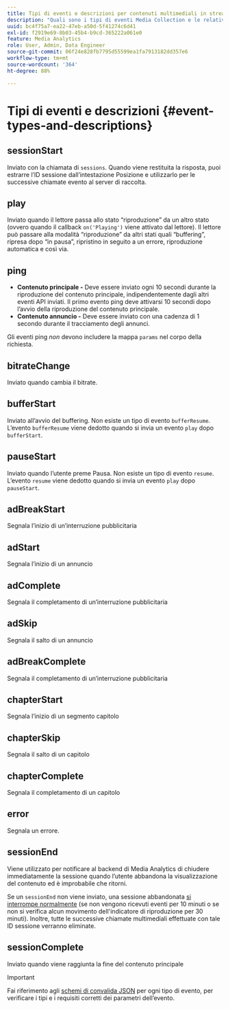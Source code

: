 ```yaml
---
title: Tipi di eventi e descrizioni per contenuti multimediali in streaming
description: "Quali sono i tipi di eventi Media Collection e le relative descrizioni? "
uuid: bc4f75a7-ea22-47eb-a50d-5f41274c6d41
exl-id: f2919e69-8b03-45b4-b9cd-365222a061e0
feature: Media Analytics
role: User, Admin, Data Engineer
source-git-commit: 06f24e828fb7795d55599ea1fa7913182dd357e6
workflow-type: tm+mt
source-wordcount: '364'
ht-degree: 88%

---
```


# Tipi di eventi e descrizioni {#event-types-and-descriptions}

## sessionStart

Inviato con la chiamata di `sessions`. Quando viene restituita la risposta, puoi estrarre l’ID sessione dall’intestazione Posizione e utilizzarlo per le successive chiamate evento al server di raccolta.

## play

Inviato quando il lettore passa allo stato “riproduzione” da un altro stato (ovvero quando il callback `on('Playing')` viene attivato dal lettore). Il lettore può passare alla modalità “riproduzione” da altri stati quali “buffering”, ripresa dopo “in pausa”, ripristino in seguito a un errore, riproduzione automatica e così via.

## ping

* **Contenuto principale -** Deve essere inviato ogni 10 secondi durante la riproduzione del contenuto principale, indipendentemente dagli altri eventi API inviati. Il primo evento ping deve attivarsi 10 secondi dopo l’avvio della riproduzione del contenuto principale.
* **Contenuto annuncio -** Deve essere inviato con una cadenza di 1 secondo durante il tracciamento degli annunci.

Gli eventi ping *non* devono includere la mappa `params` nel corpo della richiesta.

## bitrateChange

Inviato quando cambia il bitrate.

## bufferStart

Inviato all’avvio del buffering. Non esiste un tipo di evento `bufferResume`. L’evento `bufferResume` viene dedotto quando si invia un evento `play` dopo `bufferStart`.

## pauseStart

Inviato quando l’utente preme Pausa. Non esiste un tipo di evento `resume`. L’evento `resume` viene dedotto quando si invia un evento `play` dopo `pauseStart`.

## adBreakStart

Segnala l’inizio di un’interruzione pubblicitaria

## adStart

Segnala l’inizio di un annuncio

## adComplete

Segnala il completamento di un’interruzione pubblicitaria

## adSkip

Segnala il salto di un annuncio

## adBreakComplete

Segnala il completamento di un’interruzione pubblicitaria

## chapterStart

Segnala l’inizio di un segmento capitolo

## chapterSkip

Segnala il salto di un capitolo

## chapterComplete

Segnala il completamento di un capitolo

## error

Segnala un errore.

## sessionEnd

Viene utilizzato per notificare al backend di Media Analytics di chiudere immediatamente la sessione quando l’utente abbandona la visualizzazione del contenuto ed è improbabile che ritorni.

Se un `sessionEnd` non viene inviato, una sessione abbandonata [si interrompe normalmente](../mc-api-impl/mc-api-timeout.md) (se non vengono ricevuti eventi per 10 minuti o se non si verifica alcun movimento dell&#39;indicatore di riproduzione per 30 minuti). Inoltre, tutte le successive chiamate multimediali effettuate con tale ID sessione verranno eliminate.

## sessionComplete

Inviato quando viene raggiunta la fine del contenuto principale

>[!IMPORTANT]
>
>Fai riferimento agli [schemi di convalida JSON](mc-api-json-validation.md) per ogni tipo di evento, per verificare i tipi e i requisiti corretti dei parametri dell’evento.
